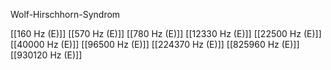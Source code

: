 Wolf-Hirschhorn-Syndrom

[[160 Hz (E)]]
[[570 Hz (E)]]
[[780 Hz (E)]]
[[12330 Hz (E)]]
[[22500 Hz (E)]]
[[40000 Hz (E)]]
[[96500 Hz (E)]]
[[224370 Hz (E)]]
[[825960 Hz (E)]]
[[930120 Hz (E)]]